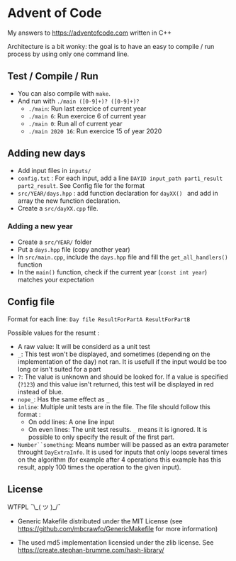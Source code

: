 # Advent of Code

My answers to https://adventofcode.com written in C++

Architecture is a bit wonky: the goal is to have an easy to compile / run process by using only one command line.

## Test / Compile / Run

- You can also compile with `make`.
- And run with `./main ([0-9]+)? ([0-9]+)?`
  - `./main`: Run last exercice of current year
  - `./main 6`: Run exercice 6 of current year
  - `./main 0`: Run all of current year
  - `./main 2020 16`: Run exercice 15 of year 2020

## Adding new days

- Add input files in `inputs/`
- `config.txt` : For each input, add a line `DAYID input_path part1_result part2_result`. See Config file for the format
- `src/YEAR/days.hpp` : add function declaration for `dayXX() ` and add in array the new function declaration.
- Create a `src/dayXX.cpp` file.


### Adding a new year

- Create a `src/YEAR/` folder
- Put a `days.hpp` file (copy another year)
- In `src/main.cpp`, include the `days.hpp` file and fill the `get_all_handlers()` function
- In the `main()` function, check if the current year (`const int year`) matches your expectation

## Config file

Format for each line: `Day file ResultForPartA ResultForPartB`

Possible values for the resumt :
- A raw value: It will be considerd as a unit test
- `_`: This test won't be displayed, and sometimes (depending on the implementation of the day) not ran. It is usefull if the input would be too long or isn't suited for a part
- `?`: The value is unknown and should be looked for. If a value is specified (`?123`) and this value isn't returned, this test will be displayed in red instead of blue.
- `nope_`: Has the same effect as `_`
- `inline`: Multiple unit tests are in the file. The file should follow this format :
    - On odd lines: A one line input
    - On even lines: The unit test results. `_` means it is ignored. It is possible to only specify the result of the first part.
- `Number``something`: Means number will be passed as an extra parameter throught `DayExtraInfo`. It is used for inputs that only loops several times on the algorithm (for example after 4 operations this example has this result, apply 100 times the operation to the given input).

## License

WTFPL ¯\\\_( ツ )\_/¯

- Generic Makefile distributed under the MIT License (see https://github.com/mbcrawfo/GenericMakefile for more information)

- The used md5 implementation licensied under the zlib license. See https://create.stephan-brumme.com/hash-library/

